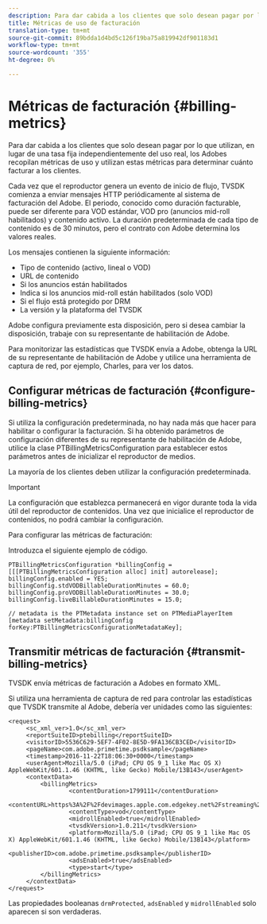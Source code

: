 ```yaml
---
description: Para dar cabida a los clientes que solo desean pagar por lo que utilizan, en lugar de una tasa fija independientemente del uso real, los Adobes recopilan métricas de uso y utilizan estas métricas para determinar cuánto facturar a los clientes.
title: Métricas de uso de facturación
translation-type: tm+mt
source-git-commit: 89bdda1d4bd5c126f19ba75a819942df901183d1
workflow-type: tm+mt
source-wordcount: '355'
ht-degree: 0%

---
```



# Métricas de facturación {#billing-metrics}

Para dar cabida a los clientes que solo desean pagar por lo que utilizan, en lugar de una tasa fija independientemente del uso real, los Adobes recopilan métricas de uso y utilizan estas métricas para determinar cuánto facturar a los clientes.

Cada vez que el reproductor genera un evento de inicio de flujo, TVSDK comienza a enviar mensajes HTTP periódicamente al sistema de facturación del Adobe. El periodo, conocido como duración facturable, puede ser diferente para VOD estándar, VOD pro (anuncios mid-roll habilitados) y contenido activo. La duración predeterminada de cada tipo de contenido es de 30 minutos, pero el contrato con Adobe determina los valores reales.

Los mensajes contienen la siguiente información:

* Tipo de contenido (activo, lineal o VOD)
* URL de contenido
* Si los anuncios están habilitados
* Indica si los anuncios mid-roll están habilitados (solo VOD)
* Si el flujo está protegido por DRM
* La versión y la plataforma del TVSDK

Adobe configura previamente esta disposición, pero si desea cambiar la disposición, trabaje con su representante de habilitación de Adobe.

Para monitorizar las estadísticas que TVSDK envía a Adobe, obtenga la URL de su representante de habilitación de Adobe y utilice una herramienta de captura de red, por ejemplo, Charles, para ver los datos.

## Configurar métricas de facturación {#configure-billing-metrics}

Si utiliza la configuración predeterminada, no hay nada más que hacer para habilitar o configurar la facturación. Si ha obtenido parámetros de configuración diferentes de su representante de habilitación de Adobe, utilice la clase PTBillingMetricsConfiguration para establecer estos parámetros antes de inicializar el reproductor de medios.

La mayoría de los clientes deben utilizar la configuración predeterminada.

>[!IMPORTANT]
>
>La configuración que establezca permanecerá en vigor durante toda la vida útil del reproductor de contenidos. Una vez que inicialice el reproductor de contenidos, no podrá cambiar la configuración.

Para configurar las métricas de facturación:

Introduzca el siguiente ejemplo de código.

```
PTBillingMetricsConfiguration *billingConfig = [[[PTBillingMetricsConfiguration alloc] init] autorelease]; 
billingConfig.enabled = YES; 
billingConfig.stdVODBillableDurationMinutes = 60.0; 
billingConfig.proVODBillableDurationMinutes = 30.0; 
billingConfig.liveBillableDurationMinutes = 15.0; 
                
// metadata is the PTMetadata instance set on PTMediaPlayerItem 
[metadata setMetadata:billingConfig forKey:PTBillingMetricsConfigurationMetadataKey];
```

## Transmitir métricas de facturación {#transmit-billing-metrics}

TVSDK envía métricas de facturación a Adobes en formato XML.

<!--<a id="example_13ABDB1CC0B549968A534765378DA3A0"></a>-->

Si utiliza una herramienta de captura de red para controlar las estadísticas que TVSDK transmite al Adobe, debería ver unidades como las siguientes:

```
<request> 
     <sc_xml_ver>1.0</sc_xml_ver> 
     <reportSuiteID>ptebilling</reportSuiteID> 
     <visitorID>5536C629-5EF7-4F02-8E5D-9FA136CB3CED</visitorID> 
     <pageName>com.adobe.primetime.psdksample</pageName> 
     <timestamp>2016-11-22T18:06:30+0000</timestamp> 
     <userAgent>Mozilla/5.0 (iPad; CPU OS 9_1 like Mac OS X) AppleWebKit/601.1.46 (KHTML, like Gecko) Mobile/13B143</userAgent> 
     <contextData> 
         <billingMetrics> 
                 <contentDuration>1799111</contentDuration> 
                 <contentURL>https%3A%2F%2Fdevimages.apple.com.edgekey.net%2Fstreaming%2Fexamples%2Fbipbop_16x9%2Fbipbop_16x9_variant.m3u8</contentURL> 
                 <contentType>vod</contentType> 
                 <midrollEnabled>true</midrollEnabled> 
                 <tvsdkVersion>1.0.211</tvsdkVersion> 
                 <platform>Mozilla/5.0 (iPad; CPU OS 9_1 like Mac OS X) AppleWebKit/601.1.46 (KHTML, like Gecko) Mobile/13B143</platform> 
                 <publisherID>com.adobe.primetime.psdksample</publisherID> 
                 <adsEnabled>true</adsEnabled> 
                 <type>start</type> 
         </billingMetrics> 
     </contextData> 
</request>
```

Las propiedades booleanas `drmProtected`, `adsEnabled` y `midrollEnabled` solo aparecen si son verdaderas.